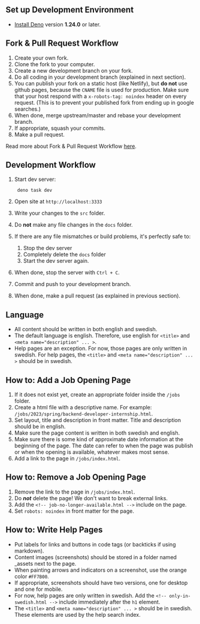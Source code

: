 ## Set up Development Environment

- [Install Deno](https://deno.land/manual/getting_started/installation) version **1.24.0** or later.



## Fork & Pull Request Workflow

1. Create your own fork.
2. Clone the fork to your computer.
3. Create a new development branch on your fork.
4. Do all coding in your development branch (explained in next section).
5. You can publish your fork on a static host (like Netlify), but **do not** use github pages, because the `CNAME` file is used for production. Make sure that your host respond with a `x-robots-tag: noindex` header on every request. (This is to prevent your published fork from ending up in google searches.)
6. When done, merge upstream/master and rebase your development branch.
7. If appropriate, squash your commits.
8. Make a pull request.

Read more about Fork & Pull Request Workflow  [here](https://gist.github.com/Chaser324/ce0505fbed06b947d962).



## Development Workflow

1. Start dev server:

        deno task dev

2. Open site at `http://localhost:3333`

3. Write your changes to the ```src``` folder.

4. Do **not** make any file changes in the ```docs``` folder.

5. If there are any file mismatches or build problems, it's perfectly safe to:
    1. Stop the dev server
    2. Completely delete the ```docs``` folder
    3. Start the dev server again.

6. When done, stop the server with ```Ctrl + C```.

7. Commit and push to your development branch.

8. When done, make a pull request (as explained in previous section).


## Language

* All content should be written in both english and swedish.
* The default language is english. Therefore, use english for `<title>` and `<meta name="description" ... >`.
* Help pages are an exception. For now, those pages are only written in swedish. For help pages, the `<title>` and `<meta name="description" ... >` should be in swedish.


## How to: Add a Job Opening Page

1. If it does not exist yet, create an appropriate folder inside the `/jobs` folder.
2. Create a html file with a descriptive name. For example: `/jobs/2023/spring/backend-developer-internship.html`.
3. Set layout, title and description in front matter. Title and description should be in english.
4. Make sure the page content is written in both swedish and english.
5. Make sure there is some kind of approximate date information at the beginning of the page. The date can refer to when the page was publish or when the opening is available, whatever makes most sense.
6. Add a link to the page in `/jobs/index.html`.


## How to: Remove a Job Opening Page

1. Remove the link to the page in `/jobs/index.html`.
2. Do ***not*** delete the page! We don't want to break external links.
3. Add the `<!-- job-no-longer-available.html -->` include on the page.
4. Set `robots: noindex` in front matter for the page.


## How to: Write Help Pages

* Put labels for links and buttons in code tags (or backticks if using markdown).
* Content images (screenshots) should be stored in a folder named _assets next to the page.
* When painting arrows and indicators on a screenshot, use the orange color `#FF7B00`.
* If appropriate, screenshots should have two versions, one for desktop and one for mobile.
* For now, help pages are only written in swedish. Add the `<!-- only-in-swedish.html -->` include immediately after the `h1` element.
* The `<title>` and `<meta name="description" ... >` should be in swedish. These elements are used by the help search index.
